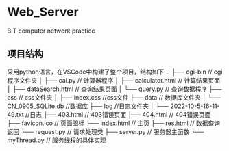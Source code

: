 # Web_Server
BIT computer network practice
## 项目结构
采用python语言，在VSCode中构建了整个项目，结构如下：
├── cgi-bin             					// cgi程序文件夹
│   ├── cal.py          						// 计算器程序 
│   ├── calculator.html     						// 计算结果页面
│   ├── dataSearch.html       					// 查询结果页面
│   └── query.py        			 			// 查询数据程序
├── css                  				// css文件夹
│   ├── index.css								//css文件
├── data                 				// 数据库文件夹
│   └── CN_0905_SQLite.db						//数据库
├── log                  				//日志文件夹
│   └── 2022-10-5-16-11-49.txt					//日志
├── 403.html            					// 403错误页面
├── 404.html             				// 404错误页面
├── favicon.ico							// 页面图标
├── index.html          				 	// 主页
├── res.html           					// 数据查询返回
├── request.py							// 请求处理类
├── server.py            				 	// 服务器主函数
└── myThread.py            		 		// 服务线程的具体实现
